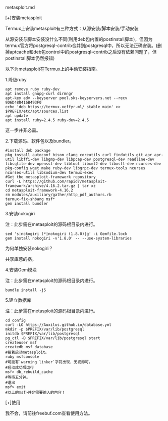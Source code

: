 metasploit.md

[+]安装metasploit

Termux上安装metasploit有三种方式：从源安装/脚本安装/手动安装

从源安装与脚本安装没什么不同(利用deb包内置的postinstall脚本)，但因为termux官方将postgresql-contrib合并到postgresql中，所以无法正确安装。(删掉aptcache和deb包control中的postgresql-contrib之后没有依赖问题了，但postinstall脚本仍然报错)

以下为metasploit在Termux上的手动安装指南。

1.降级ruby

```shell
apt remove ruby ruby-dev
apt install gnupg-curl dirmngr
apt-key adv --keyserver pool.sks-keyservers.net --recv 9D6D488416B493F0
echo 'deb https://termux.xeffyr.ml/ stable main' >> $PREFIX/etc/apt/sources.list
apt update
apt install ruby=2.4.5 ruby-dev=2.4.5
```
这一步并非必需。

2.下载源码、软件包以及bundler。

```shell
#install deb package
pkg install autoconf bison clang coreutils curl findutils git apr apr-util libffi-dev libgmp-dev libpcap-dev postgresql-dev readline-dev libsqlite-dev openssl-dev libtool libxml2-dev libxslt-dev ncurses-dev pkg-config wget make ruby-dev libgrpc-dev termux-tools ncurses ncurses-utils libsodium-dev termux-exec
#Get the metasploit-framework repository
curl -L https://github.com/rapid7/metasploit-framework/archive/4.16.2.tar.gz | tar xz
cd metasploit-framework-4.16.2
rm modules/auxiliary/gather/http_pdf_authors.rb
termux-fix-shbang msf*
gem install bundler
```

3.安装nokogiri

注：此步需在metasploit的源码根目录内进行。

```shell
sed 's|nokogiri (*|nokogiri (1.8.0)|g' -i Gemfile.lock  
gem install nokogiri -v'1.8.0' -- --use-system-libraries
```
为何单独安装nokogiri？

共享库惹的祸。

4.安装Gem模块

注：此步需在metasploit的源码根目录内进行。

```shell
bundle install -j5
```

5.建立数据库

注：此步需在metasploit的源码根目录内进行。

```shell
cd config
curl -LO https://Auxilus.github.io/database.yml
mkdir -p $PREFIX/var/lib/postgresql
initdb $PREFIX/var/lib/postgresql
pg_ctl -D $PREFIX/var/lib/postgresql start
createuser msf
createdb msf_database
#接着启动metasploit。
ruby msfconsole
#可能有`warning linker`字符出现，无视即可。
#启动成功后运行
msf> db_rebuild_cache
#等待五分钟。
#退出
msf> exit
#以上的msf>并非需要输入的内容！
```


[+]使用

我不会，请前往freebuf.com查看使用方法。
